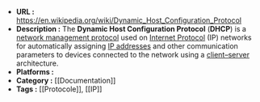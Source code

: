 
- **URL :** https://en.wikipedia.org/wiki/Dynamic_Host_Configuration_Protocol
- **Description :** The **Dynamic Host Configuration Protocol** (**DHCP**) is a [network management protocol](https://en.wikipedia.org/wiki/Network_protocol "Network protocol") used on [Internet Protocol](https://en.wikipedia.org/wiki/Internet_Protocol "Internet Protocol") (IP) networks for automatically assigning [IP addresses](https://en.wikipedia.org/wiki/IP_address "IP address") and other communication parameters to devices connected to the network using a [client–server](https://en.wikipedia.org/wiki/Client%E2%80%93server "Client–server") architecture.
- **Platforms :** 
- **Category :** [[Documentation]]
- **Tags :** [[Protocole]], [[IP]]
